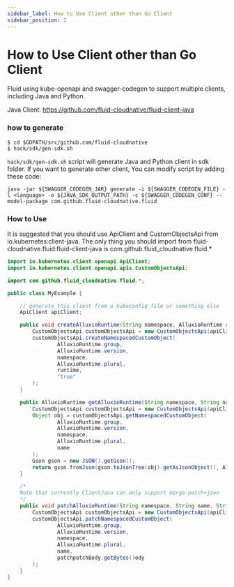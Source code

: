 ```yaml
---
sidebar_label: How to Use Client other than Go Client
sidebar_position: 2
---
```


# How to Use Client other than Go Client

Fluid using kube-openapi and swagger-codegen to support multiple clients, including Java and Python.

Java Client: https://github.com/fluid-cloudnative/fluid-client-java

### how to generate

```shell
$ cd $GOPATH/src/github.com/fluid-cloudnative
$ hack/sdk/gen-sdk.sh
```

`hack/sdk/gen-sdk.sh` script will generate Java and Python client in sdk folder. If you want to generate other client, 
You can modify script by adding these code:

```shell
java -jar ${SWAGGER_CODEGEN_JAR} generate -i ${SWAGGER_CODEGEN_FILE} -l <language> -o ${JAVA_SDK_OUTPUT_PATH} -c ${SWAGGER_CODEGEN_CONF} --model-package com.github.fluid-cloudnative.fluid
```

### How to Use

It is suggested that you should use ApiClient and CustomObjectsApi from io.kubernetes:client-java. 
The only thing you should import from fluid-cloudnative.fluid:fluid-client-java is com.github.fluid_cloudnative.fluid.*

```java
import io.kubernetes.client.openapi.ApiClient;
import io.kubernetes.client.openapi.apis.CustomObjectsApi;

import com.github.fluid_cloudnative.fluid.*;

public class MyExample {

    // generate this client from a kubeconfig file or something else
    ApiClient apiClient;

    public void createAlluxioRuntime(String namespace, AlluxioRuntime runtime) throws ApiException {
        CustomObjectsApi customObjectsApi = new CustomObjectsApi(apiClient);
        customObjectsApi.createNamespacedCustomObject(
                AlluxioRuntime.group,
                AlluxioRuntime.version,
                namespace,
                AlluxioRuntime.plural,
                runtime,
                "true"
        );
    }

    public AlluxioRuntime getAlluxioRuntime(String namespace, String name) throws Exception {
        CustomObjectsApi customObjectsApi = new CustomObjectsApi(apiClient);
        Object obj = customObjectsApi.getNamespacedCustomObject(
                AlluxioRuntime.group,
                AlluxioRuntime.version,
                namespace,
                AlluxioRuntime.plural,
                name
        );
        Gson gson = new JSON().getGson();
        return gson.fromJson(gson.toJsonTree(obj).getAsJsonObject(), AlluxioRuntime.class);
    }

    /*
    Note that currently ClientJava can only support merge-patch+json
    */
    public void patchAlluxioRuntime(String namespace, String name, String patchBody) throws ApiException {
        CustomObjectsApi customObjectsApi = new CustomObjectsApi(apiClient);
        customObjectsApi.patchNamespacedCustomObject(
                AlluxioRuntime.group,
                AlluxioRuntime.version,
                namespace,
                AlluxioRuntime.plural,
                name,
                patchpatchBody.getBytes()ody
        );
    }
}

```